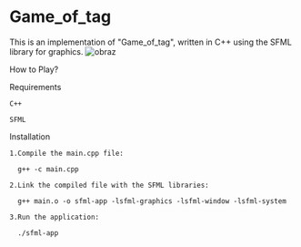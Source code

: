 # Game_of_tag

This is an implementation of "Game_of_tag", written in C++ using the SFML library for graphics.
![obraz](https://github.com/wisniaczekm/Game_of_tag/assets/173550839/4b80ee08-fe08-4499-8700-5cff0788afd1)

How to Play?

Requirements

    C++
    
    SFML
    
Installation

    1.Compile the main.cpp file:
    
      g++ -c main.cpp
      
    2.Link the compiled file with the SFML libraries:
    
      g++ main.o -o sfml-app -lsfml-graphics -lsfml-window -lsfml-system
      
    3.Run the application:
    
      ./sfml-app

